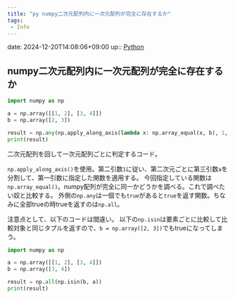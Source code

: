 ```yaml
---
title: "py numpy二次元配列内に一次元配列が完全に存在するか"
tags:
 - Info
---
```


date: 2024-12-20T14:08:06+09:00
up:: [Python](../Bar/Program/Python.md)

## numpy二次元配列内に一次元配列が完全に存在するか
```python
import numpy as np

a = np.array([[1, 2], [3, 4]])
b = np.array([2, 3])

result = np.any(np.apply_along_axis(lambda x: np.array_equal(x, b), 1, a))
print(result)
```

二次元配列を回して一次元配列ごとに判定するコード。

`np.apply_along_axis()`を使用。第二引数`1`に従い、第二次元ごとに第三引数`a`を分割して、第一引数に指定した関数を適用する。
今回指定している関数は`np.array_equal()`。numpy配列が完全に同一かどうかを調べる。これで調べたい奴と比較する。
外側の`np.any`は一個でも`true`があると`true`を返す関数。ちなみに全部trueの時trueを返すのは`np.all`。

注意点として、以下のコードは間違い。
以下の`np.isin`は要素ごとに比較して比較対象と同じタプルを返すので、`b = np.array([2, 3])`でもtrueになってしまう。

```python
import numpy as np

a = np.array([[1, 2], [3, 4]])
b = np.array([3, 4])

result = np.all(np.isin(b, a))
print(result)
```

